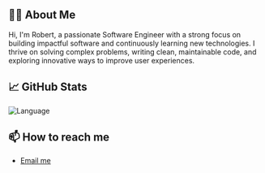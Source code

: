 ## 👨‍💻 About Me
Hi, I'm Robert, a passionate Software Engineer with a strong focus on building impactful software and continuously learning new technologies. I thrive on solving complex problems, writing clean, maintainable code, and exploring innovative ways to improve user experiences.

## 📈 GitHub Stats
![Language](https://github-readme-stats.vercel.app/api/top-langs?username=AlbertHambardzumyan&hide=CSS,HTML,M&hide_title=true&layout=compact)

## 📫 How to reach me
- [Email me](mailto:robertsargsyan6@gmail.com)
